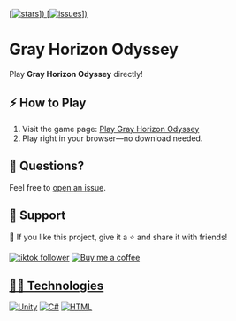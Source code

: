 [[![stars](https://custom-icon-badges.demolab.com/github/stars/CompSciReels/custom-icon-badges?logo=star&logoColor=black)])
[![issues](https://custom-icon-badges.demolab.com/github/issues-raw/CompSciReels/custom-icon-badges?logo=issue)])
](https://github.com/CompSciReels/custom-icon-badges/stargazers "stars")

# Gray Horizon Odyssey

Play **Gray Horizon Odyssey** directly!

## ⚡ How to Play

1. Visit the game page: [Play Gray Horizon Odyssey](https://compscireels.itch.io/)
2. Play right in your browser—no download needed.

## 💬 Questions?

Feel free to [open an issue](http://github.com/CompSciReels/gray-horizon-odyssey/issues/new/choose).

## 🤩 Support 

💙 If you like this project, give it a ⭐ and share it with friends!

<p align="left">
  <a href="https://www.tiktok.com/@comp.sci.reels?lang=en">
    <img alt="tiktok follower" title="Follow my TikTok channel" src="https://custom-icon-badges.demolab.com/badge/TIKTOK-9B4E97?style=for-the-badge&logo=tiktok&logoColor=white&labelColor=7A3E85"/></a>
  <a href="https://www.tiktok.com/@comp.sci.reels?lang=en">
     <!-- blank split -->
  <a href="https://buymeacoffee.com/comp.sci.reels">
   <img alt="Buy me a coffee" title="Buy me a coffee" src="https://custom-icon-badges.demolab.com/badge/-Buy_me_a_coffee-FF5E5B?style=for-the-badge&logo=kofi&logoColor=white"/>
</p>

## 👨‍💻 Technologies 

[![Unity](https://custom-icon-badges.demolab.com/badge/-Unity-000000?style=for-the-badge&logo=unity&logoColor=white)](https://unity.com/)
[![C#](https://custom-icon-badges.demolab.com/badge/-CSHARP-47A248?style=for-the-badge&logo=CSHARP&logoColor=white)](https://learn.microsoft.com/en-us/dotnet/csharp/)
[![HTML](https://custom-icon-badges.demolab.com/badge/-HTML-218AAB?style=for-the-badge&logo=html&logoColor=white)](https://html.spec.whatwg.org/)
